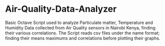 # Air-Quality-Data-Analyzer
Basic Octave Script used to analyze Particulate matter, Temperature and Humidity Data collected from Air Quality sensors in Nairobi Kenya, finding their various correlations.
The Script reads csv files under the name format;
finding their means maximums and correlations before plotting their graphs.
